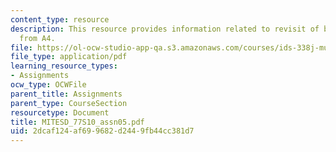 ```yaml
---
content_type: resource
description: This resource provides information related to revisit of bridge design
  from A4.
file: https://ol-ocw-studio-app-qa.s3.amazonaws.com/courses/ids-338j-multidisciplinary-system-design-optimization-spring-2010/2dcaf124af699682d2449fb44cc381d7_MITESD_77S10_assn05.pdf
file_type: application/pdf
learning_resource_types:
- Assignments
ocw_type: OCWFile
parent_title: Assignments
parent_type: CourseSection
resourcetype: Document
title: MITESD_77S10_assn05.pdf
uid: 2dcaf124-af69-9682-d244-9fb44cc381d7
---
```

